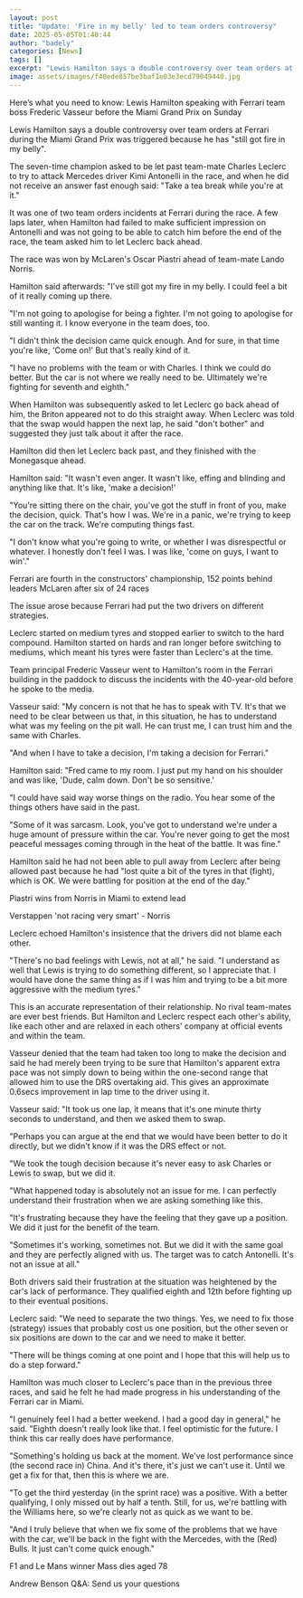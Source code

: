 ```yaml
---
layout: post
title: "Update: 'Fire in my belly' led to team orders controversy"
date: 2025-05-05T01:40:44
author: "badely"
categories: [News]
tags: []
excerpt: "Lewis Hamilton says a double controversy over team orders at Ferrari during the Miami Grand Prix was triggered because he has 'still got fire in my be"
image: assets/images/f48ede857be3baf1e03e3ecd79049440.jpg
---
```


Here’s what you need to know: Lewis Hamilton speaking with Ferrari team boss Frederic Vasseur before the Miami Grand Prix on Sunday

Lewis Hamilton says a double controversy over team orders at Ferrari during the Miami Grand Prix was triggered because he has "still got fire in my belly".

The seven-time champion asked to be let past team-mate Charles Leclerc to try to attack Mercedes driver Kimi Antonelli in the race, and when he did not receive an answer fast enough said: "Take a tea break while you're at it."

It was one of two team orders incidents at Ferrari during the race. A few laps later, when Hamilton had failed to make sufficient impression on Antonelli and was not going to be able to catch him before the end of the race, the team asked him to let Leclerc back ahead.

The race was won by McLaren's Oscar Piastri ahead of team-mate Lando Norris.

Hamilton said afterwards: "I've still got my fire in my belly. I could feel a bit of it really coming up there.

"I'm not going to apologise for being a fighter. I'm not going to apologise for still wanting it. I know everyone in the team does, too.

"I didn't think the decision came quick enough. And for sure, in that time you're like, 'Come on!' But that's really kind of it.

"I have no problems with the team or with Charles. I think we could do better. But the car is not where we really need to be. Ultimately we're fighting for seventh and eighth."

When Hamilton was subsequently asked to let Leclerc go back ahead of him, the Briton appeared not to do this straight away. When Leclerc was told that the swap would happen the next lap, he said "don't bother" and suggested they just talk about it after the race.

Hamilton did then let Leclerc back past, and they finished with the Monegasque ahead.

Hamilton said: "It wasn't even anger. It wasn't like, effing and blinding and anything like that. It's like, 'make a decision!'

"You're sitting there on the chair, you've got the stuff in front of you, make the decision, quick. That's how I was. We're in a panic, we're trying to keep the car on the track. We're computing things fast.

"I don't know what you're going to write, or whether I was disrespectful or whatever. I honestly don't feel I was. I was like, 'come on guys, I want to win'."

Ferrari are fourth in the constructors' championship, 152 points behind leaders McLaren after six of 24 races

The issue arose because Ferrari had put the two drivers on different strategies.

Leclerc started on medium tyres and stopped earlier to switch to the hard compound. Hamilton started on hards and ran longer before switching to mediums, which meant his tyres were faster than Leclerc's at the time.

Team principal Frederic Vasseur went to Hamilton's room in the Ferrari building in the paddock to discuss the incidents with the 40-year-old before he spoke to the media.

Vasseur said: "My concern is not that he has to speak with TV. It's that we need to be clear between us that, in this situation, he has to understand what was my feeling on the pit wall. He can trust me, I can trust him and the same with Charles.

"And when I have to take a decision, I'm taking a decision for Ferrari."

Hamilton said: "Fred came to my room. I just put my hand on his shoulder and was like, 'Dude, calm down. Don't be so sensitive.'

"I could have said way worse things on the radio. You hear some of the things others have said in the past.

"Some of it was sarcasm. Look, you've got to understand we're under a huge amount of pressure within the car. You're never going to get the most peaceful messages coming through in the heat of the battle. It was fine."

Hamilton said he had not been able to pull away from Leclerc after being allowed past because he had "lost quite a bit of the tyres in that (fight), which is OK. We were battling for position at the end of the day."

Piastri wins from Norris in Miami to extend lead

Verstappen 'not racing very smart' - Norris

Leclerc echoed Hamilton's insistence that the drivers did not blame each other.

"There's no bad feelings with Lewis, not at all," he said. "I understand as well that Lewis is trying to do something different, so I appreciate that. I would have done the same thing as if I was him and trying to be a bit more aggressive with the medium tyres."

This is an accurate representation of their relationship. No rival team-mates are ever best friends. But Hamilton and Leclerc respect each other's ability, like each other and are relaxed in each others' company at official events and within the team.

Vasseur denied that the team had taken too long to make the decision and said he had merely been trying to be sure that Hamilton's apparent extra pace was not simply down to being within the one-second range that allowed him to use the DRS overtaking aid. This gives an approximate 0.6secs improvement in lap time to the driver using it.

Vasseur said: "It took us one lap, it means that it's one minute thirty seconds to understand, and then we asked them to swap.

"Perhaps you can argue at the end that we would have been better to do it directly, but we didn't know if it was the DRS effect or not.

"We took the tough decision because it's never easy to ask Charles or Lewis to swap, but we did it.

"What happened today is absolutely not an issue for me. I can perfectly understand their frustration when we are asking something like this.

"It's frustrating because they have the feeling that they gave up a position. We did it just for the benefit of the team.

"Sometimes it's working, sometimes not. But we did it with the same goal and they are perfectly aligned with us. The target was to catch Antonelli. It's not an issue at all."

Both drivers said their frustration at the situation was heightened by the car's lack of performance. They qualified eighth and 12th before fighting up to their eventual positions.

Leclerc said: "We need to separate the two things. Yes, we need to fix those (strategy) issues that probably cost us one position, but the other seven or six positions are down to the car and we need to make it better.

"There will be things coming at one point and I hope that this will help us to do a step forward."

Hamilton was much closer to Leclerc's pace than in the previous three races, and said he felt he had made progress in his understanding of the Ferrari car in Miami.

"I genuinely feel I had a better weekend. I had a good day in general," he said. "Eighth doesn't really look like that. I feel optimistic for the future. I think this car really does have performance.

"Something's holding us back at the moment. We've lost performance since (the second race in) China. And it's there, it's just we can't use it. Until we get a fix for that, then this is where we are.

"To get the third yesterday (in the sprint race) was a positive. With a better qualifying, I only missed out by half a tenth. Still, for us, we're battling with the Williams here, so we're clearly not as quick as we want to be.

"And I truly believe that when we fix some of the problems that we have with the car, we'll be back in the fight with the Mercedes, with the (Red) Bulls. It just can't come quick enough."

F1 and Le Mans winner Mass dies aged 78

Andrew Benson Q&A: Send us your questions

